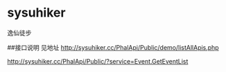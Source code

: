 # sysuhiker
逸仙徒步

##接口说明
见地址
http://sysuhiker.cc/PhalApi/Public/demo/listAllApis.php

http://sysuhiker.cc/PhalApi/Public/?service=Event.GetEventList